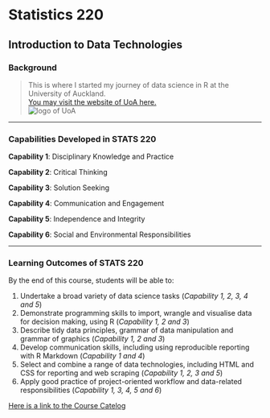 # Statistics 220
## Introduction to Data Technologies

### Background
> This is where I started my journey of data science in R at the University of Auckland.<br>
> [You may visit the website of UoA here.](https://www.auckland.ac.nz/en.html)<br>
> ![logo of UoA](https://pbs.twimg.com/profile_images/1496591492265447424/DZbO_ts6_400x400.jpg)


-----------------------------------------------

### Capabilities Developed in STATS 220
**Capability 1**:	Disciplinary Knowledge and Practice

**Capability 2**:	Critical Thinking

**Capability 3**:	Solution Seeking

**Capability 4**:	Communication and Engagement

**Capability 5**:	Independence and Integrity

**Capability 6**:	Social and Environmental Responsibilities

--------------------------------------------------

### Learning Outcomes of STATS 220
By the end of this course, students will be able to:
1. Undertake a broad variety of data science tasks (_Capability 1, 2, 3, 4 and 5_)
2. Demonstrate programming skills to import, wrangle and visualise data for decision making, using R (_Capability 1, 2 and 3_)
3. Describe tidy data principles, grammar of data manipulation and grammar of graphics (_Capability 1, 2 and 3_)
4. Develop communication skills, including using reproducible reporting with R Markdown (_Capability 1 and 4_)
5. Select and combine a range of data technologies, including HTML and CSS for reporting and web scraping (_Capability 1, 2, 3 and 5_)
6. Apply good practice of project-oriented workflow and data-related responsibilities (_Capability 1, 3, 4, 5 and 6_)

[Here is a link to the Course Catelog](https://courseoutline.auckland.ac.nz/dco/course/STATS/220/1233)
